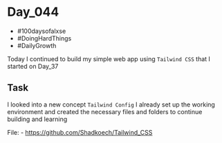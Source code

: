 # Day_044

- #100daysofalxse 
- #DoingHardThings
- #DailyGrowth

Today I continued to build my simple web app using `Tailwind CSS` that I started on Day_37


## Task
I looked into a new concept `Tailwind Config`
I already set up the working environment and created the necessary files and folders to continue building and learning

File:
     - https://github.com/Shadkoech/Tailwind_CSS
